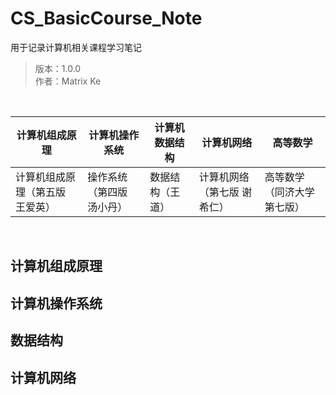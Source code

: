# CS_BasicCourse_Note
用于记录计算机相关课程学习笔记

> 版本：1.0.0<br>
> 作者：Matrix Ke<br>

<br>

| 计算机组成原理| 计算机操作系统 | 计算机数据结构 | 计算机网络| 高等数学         
| --- | --- | --- | --- | --- |
| 计算机组成原理（第五版 王爱英）|操作系统（第四版 汤小丹）| 数据结构（王道）| 计算机网络（第七版 谢希仁） | 高等数学（同济大学 第七版）| 

<br>



## 计算机组成原理


##  计算机操作系统


## 数据结构


## 计算机网络 




